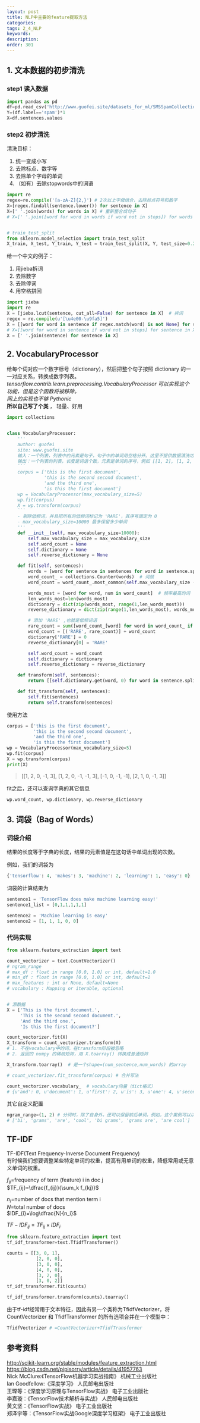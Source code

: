 ```yaml
---
layout: post
title: NLP中主要的feature提取方法
categories:
tags: 2_4_NLP
keywords:
description:
order: 301
---
```



## 1. 文本数据的初步清洗
### step1 读入数据
```py
import pandas as pd
df=pd.read_csv('http://www.guofei.site/datasets_for_ml/SMSSpamCollection/SMSSpamCollection.csv',sep='\t',header=None,names=['label','sentences'])
Y=(df.label=='spam')*1
X=df.sentences.values
```
### step2 初步清洗
清洗目标：
1. 统一变成小写
2. 去除标点、数字等
3. 去除单个字母的单词
4. （如有）去除stopwords中的词语


```py
import re
regex=re.compile('[a-zA-Z]{2,}') # 2次以上字母组合，去除标点符号和数字
X=[regex.findall(sentence.lower()) for sentence in X]
X=[' '.join(words) for words in X] # 重新整合成句子
# X=[' '.join([word for word in words if word not in stops]) for words in X] # 如果有stopswords的话


# train_test_split
from sklearn.model_selection import train_test_split
X_train, X_test, Y_train, Y_test = train_test_split(X, Y, test_size=0.2)
```


给一个中文的例子：
1. 用jieba拆词
2. 去除数字
3. 去除停词
4. 用空格拼回

```py
import jieba
import re
X = [jieba.lcut(sentence, cut_all=False) for sentence in X]  # 拆词
regex = re.compile(u'[\u4e00-\u9fa5]')
X = [[word for word in sentence if regex.match(word) is not None] for sentence in X]  # jieba 拆开的词，一串数字也作为一个词返回，这里过滤一下
# X=[[word for word in sentence if word not in stops] for sentence in X] # 停词
X = [' '.join(sentence) for sentence in X]
```


## 2. VocabularyProcessor
给每个词对应一个数字标号（dictionary），然后把整个句子按照 dictionary 的一一对应关系，转换成数字列表。  
*tensorflow.contrib.learn.preprocessing.VocabularyProcessor 可以实现这个功能，但是这个函数将被移除。*  
*网上的实现也不够 Pythonic*  
**所以自己写了个类** ， 轻量、好用  


```py
import collections


class VocabularyProcessor:
    '''
    author: guofei
    site: www.guofei.site
    输入：一个列表，列表中的元素是句子，句子中的单词用空格分开。这里不提供数据清洗功能，所以应当先进行数据清洗，然后使用这个类
    输出：一个列表的列表，长度是词语个数，元素是单词的序号，例如 [[1, 2], [1, 2, 0, -1, -1, 3], [-1, 0, -1, -1], [2, 1, 0, -1, 3]]
    ```
    corpus = ['this is the first document',
              'this is the second second document',
              'and the third one',
              'is this the first document']
    wp = VocabularyProcessor(max_vocabulary_size=5)
    wp.fit(corpus)
    X = wp.transform(corpus)
    ```
    - 剔除低频词，并且把所有的低频词标记为 'RARE'，其序号固定为 0
    - max_vocabulary_size=10000 最多保留多少单词
    '''
    def __init__(self, max_vocabulary_size=10000):
        self.max_vocabulary_size = max_vocabulary_size
        self.word_count = None
        self.dictionary = None
        self.reverse_dictionary = None

    def fit(self, sentences):
        words = [word for sentence in sentences for word in sentence.split(' ')]
        word_count_ = collections.Counter(words)  # 词频
        word_count = word_count_.most_common(self.max_vocabulary_size - 1)  # 最多词频

        words_most = [word for word, num in word_count]  # 频率最高的词
        len_words_most=len(words_most)
        dictionary = dict(zip(words_most, range(1,len_words_most)))
        reverse_dictionary = dict(zip(range(1,len_words_most), words_most))

        # 添加 'RARE' ,也就是低频词语
        rare_count = sum([word_count_[word] for word in word_count_ if word not in words_most])
        word_count = [('RARE', rare_count)] + word_count
        dictionary['RARE'] = 0
        reverse_dictionary[0] = 'RARE'

        self.word_count = word_count
        self.dictionary = dictionary
        self.reverse_dictionary = reverse_dictionary

    def transform(self, sentences):
        return [[self.dictionary.get(word, 0) for word in sentence.split(' ')] for sentence in sentences]

    def fit_transform(self, sentences):
        self.fit(sentences)
        return self.transform(sentences)
```


使用方法
```py
corpus = ['this is the first document',
          'this is the second second document',
          'and the third one',
          'is this the first document']
wp = VocabularyProcessor(max_vocabulary_size=5)
wp.fit(corpus)
X = wp.transform(corpus)
print(X)
```
>[[1, 2, 0, -1, 3], [1, 2, 0, -1, -1, 3], [-1, 0, -1, -1], [2, 1, 0, -1, 3]]

fit之后，还可以查询字典的其它信息
```py
wp.word_count, wp.dictionary, wp.reverse_dictionary
```


## 3. 词袋（Bag of Words）

### 词袋介绍
结果的长度等于字典的长度，结果的元素值是在这句话中单词出现的次数。  

例如，我们的词袋为
```py
{'tensorflow': 4, 'makes': 3, 'machine': 2, 'learning': 1, 'easy': 0}
```
词袋的计算结果为
```py
sentence1 = 'TensorFlow does make machine learning easy!'
sentence1_list = [0,1,1,1,1,1]

sentence2 = 'Machine learning is easy'
sentence2 = [1, 1, 1, 0, 0]
```

### 代码实现
```py
from sklearn.feature_extraction import text

count_vectorizer = text.CountVectorizer()
# ngram_range
# max_df : float in range [0.0, 1.0] or int, default=1.0
# min_df : float in range [0.0, 1.0] or int, default=1
# max_features : int or None, default=None
# vocabulary : Mapping or iterable, optional


# 源数据
X = ['This is the first document.',
     'This is the second second document.',
     'And the third one.',
     'Is this the first document?']

count_vectorizer.fit(X)
X_transform = count_vectorizer.transform(X)
# 1. 不在vocabulary中的词，在transform阶段被忽略
# 2. 返回的 numpy 的稀疏矩阵，用 X.toarray() 转换成普通矩阵

X_transform.toarray()  # 是一个shape=(num_sentence,num_words) 的array

# count_vectorizer.fit_transform(corpus) # 合并写法

count_vectorizer.vocabulary_  # vocabulary向量（dict格式）
# {u'and': 0, u'document': 1, u'first': 2, u'is': 3, u'one': 4, u'second': 5, u'the': 6, u'third': 7, u'this': 8}
```
其它自定义配置
```py
ngram_range=(1, 2) # 分词时，除了自身外，还可以保留前后单词，例如，这个案例可以以这个为词典：
# ['bi', 'grams', 'are', 'cool', 'bi grams', 'grams are', 'are cool']
```


## TF-IDF
TF-IDF(Text Frequency-Inverse Document Frequency)   
有时候我们想要调整某些特定单词的权重，提高有用单词的权重，降低常用或无意义单词的权重。  


$f_{ij}=$frequency of term (feature) i in doc j  
$TF_{ij}=\dfrac{f_{ij}}{\sum_k f_{kj}}$  


$n_i=$number of docs that mention term i  
$N=$total number of docs  
$IDF_{i}=\log\dfrac{N}{n_i}$  


$TF-IDF_{ij}=TF_{ij}\times IDF_i$  


```py
from sklearn.feature_extraction import text
tf_idf_transformer=text.TfidfTransformer()

counts = [[3, 0, 1],
           [2, 0, 0],
           [3, 0, 0],
           [4, 0, 0],
           [3, 2, 0],
           [3, 0, 2]]
tf_idf_transformer.fit(counts)

tf_idf_transformer.transform(counts).toarray()
```
由于tf-idf经常用于文本特征，因此有另一个类称为TfidfVectorizer，将 CountVectorizer 和 TfidfTransformer 的所有选项合并在一个模型中：
```py
TfidfVectorizer # =CountVectorizer+TfidfTransformer
```


## 参考资料
http://scikit-learn.org/stable/modules/feature_extraction.html  
https://blog.csdn.net/pipisorry/article/details/41957763  
Nick McClure:《TensorFlow机器学习实战指南》 机械工业出版社  
lan Goodfellow:《深度学习》 人民邮电出版社  
王琛等：《深度学习原理与TensorFlow实战》 电子工业出版社  
李嘉璇：《TensorFlow技术解析与实战》 人民邮电出版社  
黄文坚：《TensorFlow实战》 电子工业出版社  
郑泽宇等：《TensorFlow实战Google深度学习框架》 电子工业出版社
